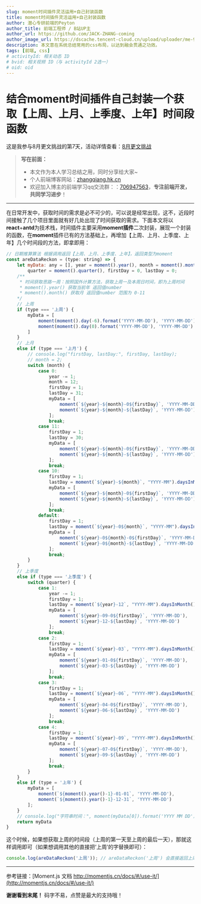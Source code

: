 ```yaml
---
slug: moment时间插件灵活运用+自己封装函数
title: moment时间插件灵活运用+自己封装函数
author: 潜心专研前端的Peyton
author_title: 前端工程师 / B站UP主
author_url: https://github.com/JACK-ZHANG-coming
author_image_url: https://dscache.tencent-cloud.cn/upload/uploader/me-92a68e681ce3e4498e0f4b495c7fff699f3e5dd2.png
description: 本文意在系统总结常用的css布局，以达到融会贯通之功效。
tags: [前端, css]
# activityId: 相关动态 ID
# bvid: 相关视频 ID（与 activityId 2选一）
# oid: oid
---
```


<!-- truncate -->

# 结合moment时间插件自己封装一个获取【上周、上月、上季度、上年】时间段函数

这是我参与8月更文挑战的第7天，活动详情查看：[8月更文挑战](https://juejin.cn/post/6987962113788493831)

> **写在前面：**
>
> - 本文作为本人学习总结之用，同时分享给大家~
> - 个人前端博客网站：[zhangqiang.hk.cn](https://link.juejin.cn?target=https%3A%2F%2Fzhangqiang.hk.cn)
> - 欢迎加入博主的前端学习qq交流群：：[706947563](https://link.juejin.cn/?target=https%3A%2F%2Fqm.qq.com%2Fcgi-bin%2Fqm%2Fqr%3Fk%3DEbeK9mdG0e6P2pZdonIoILPqcGNsnR1x%26jump_from%3Dwebapi)，**专注前端开发，共同学习进步**！

---

在日常开发中，获取时间的需求是必不可少的，可以说是经常出现，这不，近段时间接触了几个项目里面就有好几处出现了时间获取的需求。下面本文将以**react**+**antd**为技术栈，时间插件主要采用**moment插件**二次封装，展现一个封装的函数，在**moment**插件已有的方法基础上，再增加【上周、上月、上季度、上年】几个时间段的方法，即拿即用：

```javascript
// 日期推算算法 根据调用返回【上周、上月、上季度、上年】，返回类型为moment
const areDataReckon = (type: string) => {
    let myData: any = [], year = moment().year(), month = moment().month(),
        quarter = moment().quarter(), firstDay = 0, lastDay = 0;
    /**
     * 时间获取思路一周：按照国外计算方法，获取上周一及本周日时间，即为上周时间
     * moment().year() 获取当前年 返回值number
     * moment().month() 获取月 返回值number 范围为 0-11 
    */
    // 上周 
    if (type === '上周') {
        myData = [
            moment(moment().day(-6).format('YYYY-MM-DD'), 'YYYY-MM-DD'),
            moment(moment().day(0).format('YYYY-MM-DD'), 'YYYY-MM-DD')
        ]
    }
    // 上月
    else if (type === '上月') {
        // console.log("firstDay, lastDay:", firstDay, lastDay);
        // month = 2;
        switch (month) {
            case 0:
                year -= 1;
                month = 12;
                firstDay = 1;
                lastDay = 31;
                myData = [
                    moment(`${year}-${month}-0${firstDay}`, 'YYYY-MM-DD'),
                    moment(`${year}-${month}-${lastDay}`, 'YYYY-MM-DD')
                ];
                break;
            case 11:
                firstDay = 1;
                lastDay = 30;
                myData = [
                    moment(`${year}-${month}-0${firstDay}`, 'YYYY-MM-DD'),
                    moment(`${year}-${month}-${lastDay}`, 'YYYY-MM-DD')
                ];
                break;
            case 10:
                firstDay = 1;
                lastDay = moment(`${year}-${month}`, "YYYY-MM").daysInMonth(); //获取当前月份总天数
                myData = [
                    moment(`${year}-${month}-0${firstDay}`, 'YYYY-MM-DD'),
                    moment(`${year}-${month}-${lastDay}`, 'YYYY-MM-DD')
                ];
                break;
            default:
                firstDay = 1;
                lastDay = moment(`${year}-0${month}`, "YYYY-MM").daysInMonth(); //获取当前月份总天数
                myData = [
                    moment(`${year}-0${month}-0${firstDay}`, 'YYYY-MM-DD'),
                    moment(`${year}-0${month}-${lastDay}`, 'YYYY-MM-DD')
                ];
                break;
        }
    }
    // 上季度
    else if (type === '上季度') {
        switch (quarter) {
            case 1:
                year -= 1;
                firstDay = 1;
                lastDay = moment(`${year}-12`, "YYYY-MM").daysInMonth();
                myData = [
                    moment(`${year}-09-0${firstDay}`, 'YYYY-MM-DD'),
                    moment(`${year}-12-${lastDay}`, 'YYYY-MM-DD')
                ];
                break;
            case 2:
                firstDay = 1;
                lastDay = moment(`${year}-03`, "YYYY-MM").daysInMonth();
                myData = [
                    moment(`${year}-01-0${firstDay}`, 'YYYY-MM-DD'),
                    moment(`${year}-03-${lastDay}`, 'YYYY-MM-DD')
                ];
                break;
            case 3:
                firstDay = 1;
                lastDay = moment(`${year}-06`, "YYYY-MM").daysInMonth();
                myData = [
                    moment(`${year}-04-0${firstDay}`, 'YYYY-MM-DD'),
                    moment(`${year}-06-${lastDay}`, 'YYYY-MM-DD')
                ];
                break;
            case 4:
                firstDay = 1;
                lastDay = moment(`${year}-09`, "YYYY-MM").daysInMonth();
                myData = [
                    moment(`${year}-07-0${firstDay}`, 'YYYY-MM-DD'),
                    moment(`${year}-09-${lastDay}`, 'YYYY-MM-DD')
                ];
                break;
        }
    }
    else if (type = '上年') {
        myData = [
            moment(`${moment().year()-1}-01-01`, 'YYYY-MM-DD'),
            moment(`${moment().year()-1}-12-31`, 'YYYY-MM-DD')
        ];
    }
    // console.log("字符串时间：", moment(myData[0]).format('YYYY MM DD'));
    return myData
}
```

这个时候，如果想获取上周的时间段（上周的第一天至上周的最后一天），那就这样调用即可（如果想调用其他的直接把‘上周’的字替换即可）：

```javascript
console.log(areDataReckon('上周')); // areDataReckon('上周') 会直接返回上周的时间段。
```

---

参考链接：[Moment.js 文档 http://momentjs.cn/docs/#/use-it/](http://momentjs.cn/docs/#/use-it/)

**谢谢看到末尾！** 码字不易，点赞是最大的支持哦！















